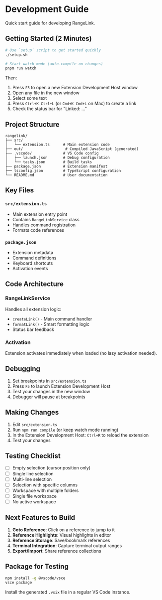 # Development Guide

Quick start guide for developing RangeLink.

## Getting Started (2 Minutes)

```bash
# Use `setup` script to get started quickly
./setup.sh

# Start watch mode (auto-compile on changes)
pnpm run watch
```

Then:

1. Press `F5` to open a new Extension Development Host window
2. Open any file in the new window
3. Select some text
4. Press `Ctrl+K Ctrl+L` (or `Cmd+K Cmd+L` on Mac) to create a link
5. Check the status bar for "Linked: ..."

## Project Structure

```
rangelink/
├── src/
│   └── extension.ts      # Main extension code
├── out/                   # Compiled JavaScript (generated)
├── .vscode/              # VS Code config
│   ├── launch.json       # Debug configuration
│   └── tasks.json        # Build tasks
├── package.json          # Extension manifest
├── tsconfig.json         # TypeScript configuration
└── README.md             # User documentation
```

## Key Files

### `src/extension.ts`

- Main extension entry point
- Contains `RangeLinkService` class
- Handles command registration
- Formats code references

### `package.json`

- Extension metadata
- Command definitions
- Keyboard shortcuts
- Activation events

## Code Architecture

### RangeLinkService

Handles all extension logic:

- `createLink()` - Main command handler
- `formatLink()` - Smart formatting logic
- Status bar feedback

### Activation

Extension activates immediately when loaded (no lazy activation needed).

## Debugging

1. Set breakpoints in `src/extension.ts`
2. Press `F5` to launch Extension Development Host
3. Test your changes in the new window
4. Debugger will pause at breakpoints

## Making Changes

1. Edit `src/extension.ts`
2. Run `npm run compile` (or keep watch mode running)
3. In the Extension Development Host: `Ctrl+R` to reload the extension
4. Test your changes

## Testing Checklist

- [ ] Empty selection (cursor position only)
- [ ] Single line selection
- [ ] Multi-line selection
- [ ] Selection with specific columns
- [ ] Workspace with multiple folders
- [ ] Single file workspace
- [ ] No active workspace

## Next Features to Build

1. **Goto Reference**: Click on a reference to jump to it
2. **Reference Highlights**: Visual highlights in editor
3. **Reference Storage**: Save/bookmark references
4. **Terminal Integration**: Capture terminal output ranges
5. **Export/Import**: Share reference collections

## Package for Testing

```bash
npm install -g @vscode/vsce
vsce package
```

Install the generated `.vsix` file in a regular VS Code instance.
